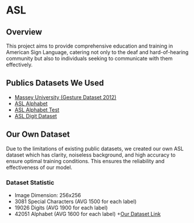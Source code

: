 # ASL
## Overview
This project aims to provide comprehensive education and training in American Sign Language, catering not only to the deaf and hard-of-hearing community but also to individuals seeking to communicate with them effectively.

## Publics Datasets We Used
+ [Massey University (Gesture Dataset 2012)](https://www.massey.ac.nz/~albarcza/gesture_dataset2012.html)
+ [ASL Alphabet](https://www.kaggle.com/datasets/grassknoted/asl-alphabet)
+ [ASL Alphabet Test](https://www.kaggle.com/datasets/danrasband/asl-alphabet-test)
+ [ASL Digit Dataset](https://www.kaggle.com/datasets/rayeed045/american-sign-language-digit-dataset)

## Our Own Dataset
Due to the limitations of existing public datasets, we created our own ASL dataset which has clarity, noiseless background, and high accuracy to ensure optimal training conditions. This ensures the reliability and effectiveness of our model.
### Dataset Statistic
+ Image Dimension: 256x256
+ 3081 Special Characters (AVG 1500 for each label)
+ 19026 Digits (AVG 1900 for each label)
+ 42051 Alphabet (AVG 1600 for each label)
+[Our Dataset Link]()










